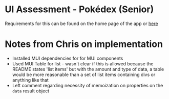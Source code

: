 # UI Assessment - Pokédex (Senior)

Requirements for this can be found on the home page of the app or [here](./src/README.md)

# Notes from Chris on implementation
- Installed MUI dependencies for for MUI components
- Used MUI Table for list - wasn't clear if this is allowed because the README states 'list items' but with the amount and type of data, a table would be more reasonable than a set of list items containing divs or anything like that
- Left comment regarding necessity of memoization on properties on the `data` result object